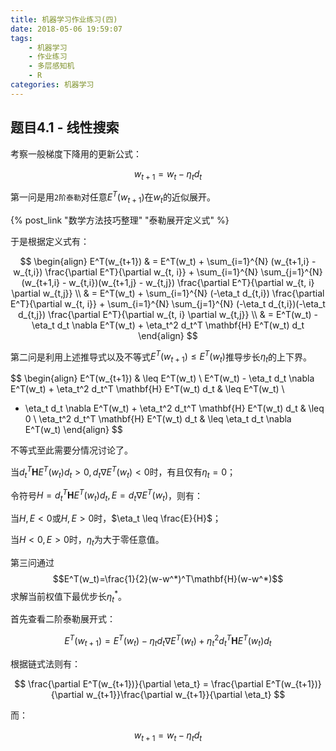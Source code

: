 ```yaml
---
title: 机器学习作业练习(四)
date: 2018-05-06 19:59:07
tags:
    - 机器学习
    - 作业练习
    - 多层感知机
    - R
categories:	机器学习
---
```


## 题目4.1 - 线性搜索

考察一般梯度下降用的更新公式：

$$
w_{t+1} = w_t - \eta_t d_t
$$

第一问是用`2阶泰勒`对任意$E^T(w_{t+1})$在$w_t$的近似展开。

{% post_link "数学方法技巧整理" "泰勒展开定义式" %}

于是根据定义式有：

$$
\begin{align}
E^T(w_{t+1}) & = E^T(w_t) + \sum_{i=1}^{N} (w_{t+1,i} - w_{t,i}) \frac{\partial E^T}{\partial w_{t, i}} + \sum_{i=1}^{N} \sum_{j=1}^{N} (w_{t+1,i} - w_{t,i})(w_{t+1,j} - w_{t,j}) \frac{\partial E^T}{\partial w_{t, i} \partial w_{t,j}} \\
& = E^T(w_t) + \sum_{i=1}^{N} (-\eta_t d_{t,i}) \frac{\partial E^T}{\partial w_{t, i}} + \sum_{i=1}^{N} \sum_{j=1}^{N} (-\eta_t d_{t,i})(-\eta_t d_{t,j}) \frac{\partial E^T}{\partial w_{t, i} \partial w_{t,j}} \\
& = E^T(w_t) - \eta_t d_t \nabla E^T(w_t) + \eta_t^2 d_t^T \mathbf{H} E^T(w_t) d_t
\end{align}
$$

第二问是利用上述推导式以及不等式$E^T(w_{t+1}) \leq E^T(w_t)$推导步长$\eta_t$的上下界。

$$
\begin{align}
E^T(w_{t+1}) & \leq E^T(w_t) \\
E^T(w_t) - \eta_t d_t \nabla E^T(w_t) + \eta_t^2 d_t^T \mathbf{H} E^T(w_t) d_t & \leq E^T(w_t) \\
- \eta_t d_t \nabla E^T(w_t) + \eta_t^2 d_t^T \mathbf{H} E^T(w_t) d_t & \leq 0 \\
\eta_t^2 d_t^T \mathbf{H} E^T(w_t) d_t & \leq \eta_t d_t \nabla E^T(w_t)
\end{align}
$$

不等式至此需要分情况讨论了。

当$d_t^T \mathbf{H} E^T(w_t) d_t > 0, d_t \nabla E^T(w_t) < 0$时，有且仅有$\eta_t=0$；

令符号$H=d_t^T \mathbf{H} E^T(w_t) d_t, E=d_t \nabla E^T(w_t)$，则有：

当$H,E<0$或$H,E>0$时，$\eta_t \leq \frac{E}{H}$；

当$H<0,E>0$时，$\eta_t$为大于零任意值。

第三问通过$$E^T(w_t)=\frac{1}{2}(w-w^*)^T\mathbf{H}(w-w^*)$$求解当前权值下最优步长$\eta_t^*$。

首先查看二阶泰勒展开式：

$$
E^T(w_{t+1}) = E^T(w_t) - \eta_t d_t \nabla E^T(w_t) + \eta_t^2 d_t^T \mathbf{H} E^T(w_t) d_t
$$

根据链式法则有：

$$
\frac{\partial E^T(w_{t+1})}{\partial \eta_t} = \frac{\partial E^T(w_{t+1})}{\partial w_{t+1}}\frac{\partial w_{t+1}}{\partial \eta_t}
$$

而：

$$
w_{t+1} = w_{t} - \eta_t d_t
$$